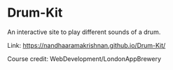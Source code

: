 # Drum-Kit
An interactive site to play different sounds of a drum.

Link: https://nandhaaramakrishnan.github.io/Drum-Kit/

Course credit: WebDevelopment/LondonAppBrewery
